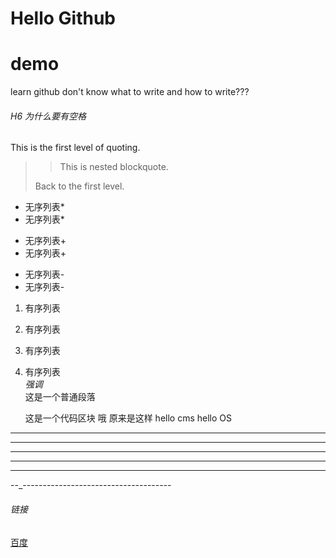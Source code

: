 Hello Github
============
# demo
learn github
don't know what to write and how to write???
###### H6 为什么要有空格
This is the first level of quoting.
>
>>This is nested blockquote.
>
>Back to the first level.
* 无序列表*
* 无序列表*
+ 无序列表+
+ 无序列表+
- 无序列表-
- 无序列表-
1. 有序列表
2. 有序列表
3. 有序列表
5. 有序列表  
*强调*  
这是一个普通段落

    这是一个代码区块
    哦 原来是这样
    hello cms
    hello OS
*  * **

* * *

***

*****

- - -

--_-------------------------------------
###### 链接

[百度](http://www.baidu.com)
